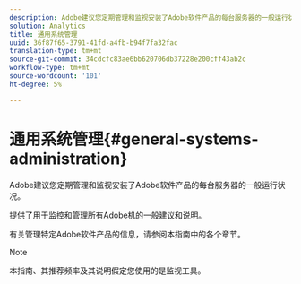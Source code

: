 ```yaml
---
description: Adobe建议您定期管理和监视安装了Adobe软件产品的每台服务器的一般运行状况。
solution: Analytics
title: 通用系统管理
uuid: 36f87f65-3791-41fd-a4fb-b94f7fa32fac
translation-type: tm+mt
source-git-commit: 34cdcfc83ae6bb620706db37228e200cff43ab2c
workflow-type: tm+mt
source-wordcount: '101'
ht-degree: 5%

---
```



# 通用系统管理{#general-systems-administration}

Adobe建议您定期管理和监视安装了Adobe软件产品的每台服务器的一般运行状况。

提供了用于监控和管理所有Adobe机的一般建议和说明。

有关管理特定Adobe软件产品的信息，请参阅本指南中的各个章节。

>[!NOTE]
>
>本指南、其推荐频率及其说明假定您使用的是监视工具。

